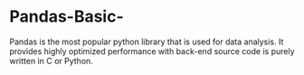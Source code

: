 # Pandas-Basic-
Pandas is the most popular python library that is used for data analysis. It provides highly optimized performance with back-end source code is purely written in C or Python.
